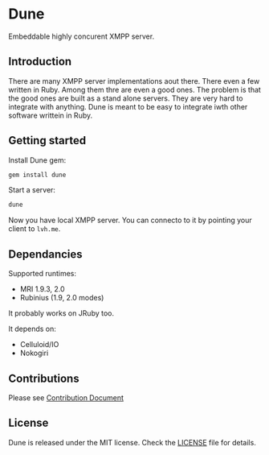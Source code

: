 # Dune

Embeddable highly concurent XMPP server.

## Introduction

There are many XMPP server implementations aout there. There even a few written
in Ruby. Among them thre are even a good ones. The problem is that the good ones
are built as a stand alone servers. They are very hard to integrate with
anything. Dune is meant to be easy to integrate iwth other software writtein in
Ruby.

## Getting started

Install Dune gem:

```bash
gem install dune
```

Start a server:

```bash
dune
```

Now you have local XMPP server. You can connecto to it by pointing your client
to `lvh.me`.

## Dependancies

Supported runtimes:

* MRI 1.9.3, 2.0
* Rubinius (1.9, 2.0 modes)

It probably works on JRuby too.

It depends on:

* Celluloid/IO
* Nokogiri

## Contributions

Please see [Contribution Document](https://github.com/cheba/dune/blob/prototype/CONTRIBUTING.md)

## License

Dune is released under the MIT license. Check the [LICENSE](https://github.com/cheba/dune/blob/prototype/LICENSE) file for details.
